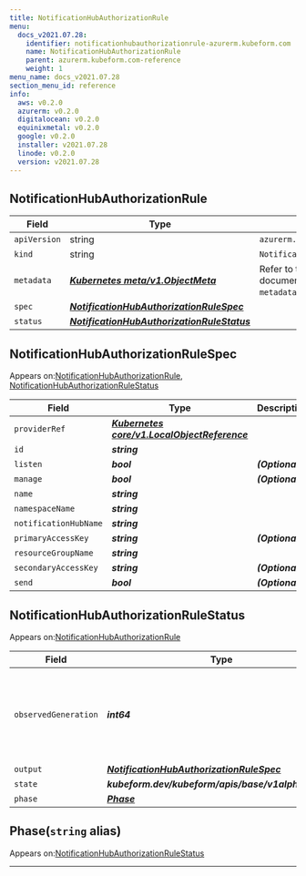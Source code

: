 ```yaml
---
title: NotificationHubAuthorizationRule
menu:
  docs_v2021.07.28:
    identifier: notificationhubauthorizationrule-azurerm.kubeform.com
    name: NotificationHubAuthorizationRule
    parent: azurerm.kubeform.com-reference
    weight: 1
menu_name: docs_v2021.07.28
section_menu_id: reference
info:
  aws: v0.2.0
  azurerm: v0.2.0
  digitalocean: v0.2.0
  equinixmetal: v0.2.0
  google: v0.2.0
  installer: v2021.07.28
  linode: v0.2.0
  version: v2021.07.28
---
```


## NotificationHubAuthorizationRule
| Field | Type | Description |
| ------ | ----- | ----------- |
| `apiVersion` | string | `azurerm.kubeform.com/v1alpha1` |
|    `kind` | string | `NotificationHubAuthorizationRule` |
| `metadata` | ***[Kubernetes meta/v1.ObjectMeta](https://v1-18.docs.kubernetes.io/docs/reference/generated/kubernetes-api/v1.18/#objectmeta-v1-meta)***|Refer to the Kubernetes API documentation for the fields of the `metadata` field.|
| `spec` | ***[NotificationHubAuthorizationRuleSpec](#notificationhubauthorizationrulespec)***||
| `status` | ***[NotificationHubAuthorizationRuleStatus](#notificationhubauthorizationrulestatus)***||
## NotificationHubAuthorizationRuleSpec

Appears on:[NotificationHubAuthorizationRule](#notificationhubauthorizationrule), [NotificationHubAuthorizationRuleStatus](#notificationhubauthorizationrulestatus)

| Field | Type | Description |
| ------ | ----- | ----------- |
| `providerRef` | ***[Kubernetes core/v1.LocalObjectReference](https://v1-18.docs.kubernetes.io/docs/reference/generated/kubernetes-api/v1.18/#localobjectreference-v1-core)***||
| `id` | ***string***||
| `listen` | ***bool***| ***(Optional)*** |
| `manage` | ***bool***| ***(Optional)*** |
| `name` | ***string***||
| `namespaceName` | ***string***||
| `notificationHubName` | ***string***||
| `primaryAccessKey` | ***string***| ***(Optional)*** |
| `resourceGroupName` | ***string***||
| `secondaryAccessKey` | ***string***| ***(Optional)*** |
| `send` | ***bool***| ***(Optional)*** |
## NotificationHubAuthorizationRuleStatus

Appears on:[NotificationHubAuthorizationRule](#notificationhubauthorizationrule)

| Field | Type | Description |
| ------ | ----- | ----------- |
| `observedGeneration` | ***int64***| ***(Optional)*** Resource generation, which is updated on mutation by the API Server.|
| `output` | ***[NotificationHubAuthorizationRuleSpec](#notificationhubauthorizationrulespec)***| ***(Optional)*** |
| `state` | ***kubeform.dev/kubeform/apis/base/v1alpha1.State***| ***(Optional)*** |
| `phase` | ***[Phase](#phase)***| ***(Optional)*** |
## Phase(`string` alias)

Appears on:[NotificationHubAuthorizationRuleStatus](#notificationhubauthorizationrulestatus)

---
